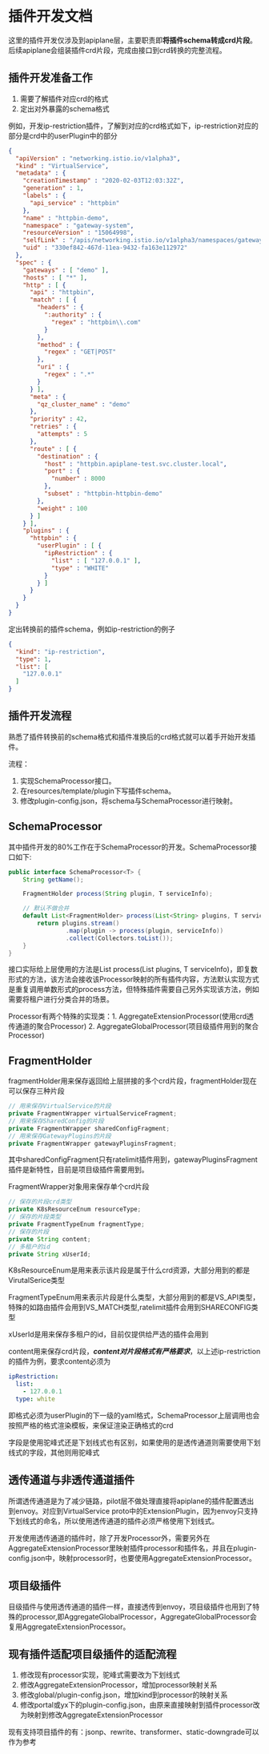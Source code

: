# 插件开发文档
这里的插件开发仅涉及到apiplane层，主要职责即**将插件schema转成crd片段**。后续apiplane会组装插件crd片段，完成由接口到crd转换的完整流程。

## 插件开发准备工作
1. 需要了解插件对应crd的格式
2. 定出对外暴露的schema格式

例如，开发ip-restriction插件，了解到对应的crd格式如下，ip-restriction对应的部分是crd中的userPlugin中的部分
```json
{
  "apiVersion" : "networking.istio.io/v1alpha3",
  "kind" : "VirtualService",
  "metadata" : {
    "creationTimestamp" : "2020-02-03T12:03:32Z",
    "generation" : 1,
    "labels" : {
      "api_service" : "httpbin"
    },
    "name" : "httpbin-demo",
    "namespace" : "gateway-system",
    "resourceVersion" : "15064998",
    "selfLink" : "/apis/networking.istio.io/v1alpha3/namespaces/gateway-system/virtualservices/httpbin-demo",
    "uid" : "330ef842-467d-11ea-9432-fa163e112972"
  },
  "spec" : {
    "gateways" : [ "demo" ],
    "hosts" : [ "*" ],
    "http" : [ {
      "api" : "httpbin",
      "match" : [ {
        "headers" : {
          ":authority" : {
            "regex" : "httpbin\\.com"
          }
        },
        "method" : {
          "regex" : "GET|POST"
        },
        "uri" : {
          "regex" : ".*"
        }
      } ],
      "meta" : {
        "qz_cluster_name" : "demo"
      },
      "priority" : 42,
      "retries" : {
        "attempts" : 5
      },
      "route" : [ {
        "destination" : {
          "host" : "httpbin.apiplane-test.svc.cluster.local",
          "port" : {
            "number" : 8000
          },
          "subset" : "httpbin-httpbin-demo"
        },
        "weight" : 100
      } ]
    } ],
    "plugins" : {
      "httpbin" : {
        "userPlugin" : [ {
          "ipRestriction" : {
            "list" : [ "127.0.0.1" ],
            "type" : "WHITE"
          }
        } ]
      }
    }
  }
}
```
定出转换前的插件schema，例如ip-restriction的例子
```json
{
  "kind": "ip-restriction",
  "type": 1,
  "list": [
    "127.0.0.1"
  ]
}
```
## 插件开发流程
熟悉了插件转换前的schema格式和插件准换后的crd格式就可以着手开始开发插件。

流程：
1. 实现SchemaProcessor接口。
2. 在resources/template/plugin下写插件schema。
3. 修改plugin-config.json，将schema与SchemaProcessor进行映射。

## SchemaProcessor

其中插件开发的80%工作在于SchemaProcessor的开发。SchemaProcessor接口如下:
```java
public interface SchemaProcessor<T> {
    String getName();

    FragmentHolder process(String plugin, T serviceInfo);

    // 默认不做合并
    default List<FragmentHolder> process(List<String> plugins, T serviceInfo) {
        return plugins.stream()
                .map(plugin -> process(plugin, serviceInfo))
                .collect(Collectors.toList());
    }
}
```
接口实际给上层使用的方法是List<FragmentHolder> process(List<String> plugins, T serviceInfo)，即复数形式的方法，该方法会接收该Processor映射的所有插件内容，方法默认实现方式是重复调用单数形式的process方法，但特殊插件需要自己另外实现该方法，例如需要将租户进行分类合并的场景。

Processor有两个特殊的实现类：1. AggregateExtensionProcessor(使用crd透传通道的聚合Processor) 2. AggregateGlobalProcessor(项目级插件用到的聚合Processor)

## FragmentHolder
fragmentHolder用来保存返回给上层拼接的多个crd片段，fragmentHolder现在可以保存三种片段
```java
// 用来保存VirtualService的片段
private FragmentWrapper virtualServiceFragment;
// 用来保存SharedConfig的片段
private FragmentWrapper sharedConfigFragment;
// 用来保存GatewayPlugins的片段
private FragmentWrapper gatewayPluginsFragment;
```
其中sharedConfigFragment只有ratelimit插件用到，gatewayPluginsFragment插件是新特性，目前是项目级插件需要用到。

FragmentWrapper对象用来保存单个crd片段
```java
// 保存的片段crd类型
private K8sResourceEnum resourceType;
// 保存的片段类型
private FragmentTypeEnum fragmentType;
// 保存的片段
private String content;
// 多租户的id
private String xUserId;
```

K8sResourceEnum是用来表示该片段是属于什么crd资源，大部分用到的都是VirutalSerice类型

FragmentTypeEnum用来表示片段是什么类型，大部分用到的都是VS_API类型，特殊的如路由插件会用到VS_MATCH类型,ratelimit插件会用到SHARECONFIG类型

xUserId是用来保存多租户的id，目前仅提供给严选的插件会用到

content用来保存crd片段，***content对片段格式有严格要求***，以上述ip-restriction的插件为例，要求content必须为
```yaml
ipRestriction:
  list:
    - 127.0.0.1
  type: white
```
即格式必须为userPlugin的下一级的yaml格式，SchemaProcessor上层调用也会按照严格的格式渲染模板，来保证渲染正确格式的crd

字段是使用驼峰式还是下划线式也有区别，如果使用的是透传通道则需要使用下划线式的字段，其他则用驼峰式

## 透传通道与非透传通道插件
所谓透传通道是为了减少链路，pilot层不做处理直接将apiplane的插件配置透出到envoy。对应到VirtualService proto中的ExtensionPlugin，因为envoy只支持下划线式的命名，所以使用透传通道的插件必须严格使用下划线式。

开发使用透传通道的插件时，除了开发Processor外，需要另外在AggregateExtensionProcessor里映射插件processor和插件名，并且在plugin-config.json中，映射processor时，也要使用AggregateExtensionProcessor。

## 项目级插件
目级插件与使用透传通道的插件一样，直接透传到envoy，项目级插件也用到了特殊的processor,即AggregateGlobalProcessor，AggregateGlobalProcessor会复用AggregateExtensionProcessor。

## 现有插件适配项目级插件的适配流程
1. 修改现有processor实现，驼峰式需要改为下划线式
2. 修改AggregateExtensionProcessor，增加processor映射关系
3. 修改global/plugin-config.json，增加kind到processor的映射关系
4. 修改portal或yx下的plugin-config.json，由原来直接映射到插件processor改为映射到修改AggregateExtensionProcessor

现有支持项目插件的有：jsonp、rewrite、transformer、static-downgrade可以作为参考